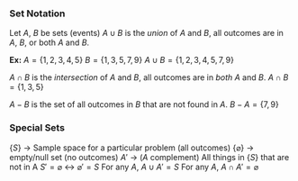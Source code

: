 ### Set Notation
Let $A$, $B$ be sets (events)
$A \cup B$ is the *union* of $A$ and $B$, all outcomes are in $A$, $B$, or both $A$ and $B$.

**Ex:** $A=\{1,2,3,4,5\}$
$B=\{1,3,5,7,9\}$
$A \cup B = \{1,2,3,4,5,7,9\}$

$A \cap B$ is the *intersection* of $A$ and $B$, all outcomes are in *both* $A$ and $B$.
$A \cap B = \{1,3,5\}$

$A-B$ is the set of all outcomes in $B$ that are not found in $A$.
$B-A=\{7,9\}$

### Special Sets
$\{S\}$ → Sample space for a particular problem (all outcomes)
$\{\varnothing\}$ → empty/null set (no outcomes)
$A'$ → ($A$ complement) All things in $\{S\}$ that are not in A
$S'=\varnothing$ ↔ $\varnothing'=S$
For any $A$, $A \cup A' = S$
For any $A$, $A \cap A' = \varnothing$
